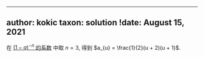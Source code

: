 
---
author: kokic
taxon: solution
!date: August 15, 2021
---

在 [$(1-q)^{-n}$ 的系数](/data-structure/expand-coefficient-000A.md) 中取 $n = 3$, 得到 $a_{u} = \frac{1}{2}(u + 2)(u + 1)$.
